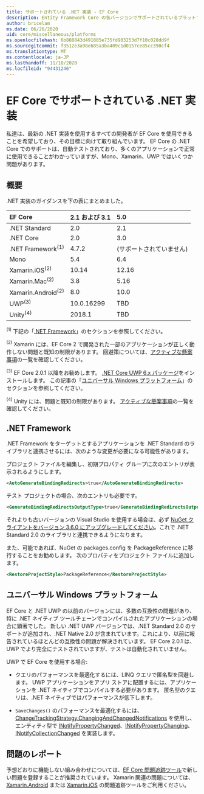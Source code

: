 ```yaml
---
title: サポートされている .NET 実装 - EF Core
description: Entity Framework Core の各バージョンでサポートされているプラットフォームに関する情報
author: bricelam
ms.date: 06/26/2020
uid: core/miscellaneous/platforms
ms.openlocfilehash: 6b888843d491805e735fd903253d7f10c028dd9f
ms.sourcegitcommit: f3512e3a98e685a3ba409c1d0157ce85cc390cf4
ms.translationtype: MT
ms.contentlocale: ja-JP
ms.lasthandoff: 11/10/2020
ms.locfileid: "94431246"
---
```

# <a name="net-implementations-supported-by-ef-core"></a>EF Core でサポートされている .NET 実装

私達は、最新の .NET 実装を使用するすべての開発者が EF Core を使用できることを希望しており、その目標に向けて取り組んでいます。 EF Core の .NET Core でのサポートは、自動テストされており、多くのアプリケーションで正常に使用できることがわかっていますが、Mono、Xamarin、UWP ではいくつか問題があります。

## <a name="overview"></a>概要

.NET 実装のガイダンスを下の表にまとめました。

| EF Core                       | 2.1 および 3.1 | 5.0             |
|:------------------------------|:------------|:----------------|
| .NET Standard                 | 2.0         | 2.1             |
| .NET Core                     | 2.0         | 3.0             |
| .NET Framework<sup>(1)</sup>  | 4.7.2       | (サポートされていません) |
| Mono                          | 5.4         | 6.4             |
| Xamarin.iOS<sup>(2)</sup>     | 10.14       | 12.16           |
| Xamarin.Mac<sup>(2)</sup>     | 3.8         | 5.16            |
| Xamarin.Android<sup>(2)</sup> | 8.0         | 10.0            |
| UWP<sup>(3)</sup>             | 10.0.16299  | TBD             |
| Unity<sup>(4)</sup>           | 2018.1      | TBD             |

<sup>(1)</sup> 下記の「[.NET Framework](#net-framework)」のセクションを参照してください。

<sup>(2)</sup> Xamarin には、EF Core 2 で開発された一部のアプリケーションが正しく動作しない問題と既知の制限があります。 回避策については、[アクティブな懸案事項](https://github.com/dotnet/efcore/issues?q=is%3Aopen+is%3Aissue+label%3Aarea-xamarin)の一覧を確認してください。

<sup>(3)</sup> EF Core 2.0.1 以降をお勧めします。 [.NET Core UWP 6.x パッケージ](https://www.nuget.org/packages/Microsoft.NETCore.UniversalWindowsPlatform/)をインストールします。 この記事の「[ユニバーサル Windows プラットフォーム](#universal-windows-platform)」のセクションを参照してください。

<sup>(4)</sup> Unity には、問題と既知の制限があります。 [アクティブな懸案事項](https://github.com/dotnet/efcore/issues?q=is%3Aopen+is%3Aissue+label%3Aarea-unity)の一覧を確認してください。

## <a name="net-framework"></a>.NET Framework

.NET Framework をターゲットとするアプリケーションを .NET Standard のライブラリと連携させるには、次のような変更が必要になる可能性があります。

プロジェクト ファイルを編集し、初期プロパティ グループに次のエントリが表示されるようにします。

```xml
<AutoGenerateBindingRedirects>true</AutoGenerateBindingRedirects>
```

テスト プロジェクトの場合、次のエントリも必要です。

```xml
<GenerateBindingRedirectsOutputType>true</GenerateBindingRedirectsOutputType>
```

それよりも古いバージョンの Visual Studio を使用する場合は、必ず [NuGet クライアントをバージョン 3.6.0 にアップグレードしてください](https://www.nuget.org/downloads)。これで .NET Standard 2.0 のライブラリと連携できるようになります。

また、可能であれば、NuGet の packages.config を PackageReference に移行することをお勧めします。 次のプロパティをプロジェクト ファイルに追加します。

```xml
<RestoreProjectStyle>PackageReference</RestoreProjectStyle>
```

## <a name="universal-windows-platform"></a>ユニバーサル Windows プラットフォーム

EF Core と .NET UWP の以前のバージョンには、多数の互換性の問題があり、特に .NET ネイティブ ツールチェーンでコンパイルされたアプリケーションの場合に顕著でした。 新しい .NET UWP バージョンでは、.NET Standard 2.0 のサポートが追加され、.NET Native 2.0 が含まれています。これにより、以前に報告されているほとんどの互換性の問題が解決されています。 EF Core 2.0.1 は、UWP でより完全にテストされていますが、テストは自動化されていません。

UWP で EF Core を使用する場合:

* クエリのパフォーマンスを最適化するには、LINQ クエリで匿名型を回避します。 UWP アプリケーションをアプリ ストアに配置するには、アプリケーションを .NET ネイティブでコンパイルする必要があります。 匿名型のクエリは、.NET ネイティブではパフォーマンスが低下します。

* `SaveChanges()` のパフォーマンスを最適化するには、[ChangeTrackingStrategy.ChangingAndChangedNotifications](/dotnet/api/microsoft.entityframeworkcore.changetrackingstrategy) を使用し、エンティティ型で [INotifyPropertyChanged](https://msdn.microsoft.com/library/system.componentmodel.inotifypropertychanged.aspx)、[INotifyPropertyChanging](https://msdn.microsoft.com/library/system.componentmodel.inotifypropertychanging.aspx)、[INotifyCollectionChanged](https://msdn.microsoft.com/library/system.collections.specialized.inotifycollectionchanged.aspx) を実装します。

## <a name="report-issues"></a>問題のレポート

予想どおりに機能しない組み合わせについては、[EF Core 問題追跡ツール](https://github.com/dotnet/efcore/issues/new)で新しい問題を登録することが推奨されています。 Xamarin 関連の問題については、 [Xamarin.Android](https://github.com/xamarin/xamarin-android/issues/new) または [Xamarin.iOS](https://github.com/xamarin/xamarin-macios/issues/new) の問題追跡ツールをご利用ください。
